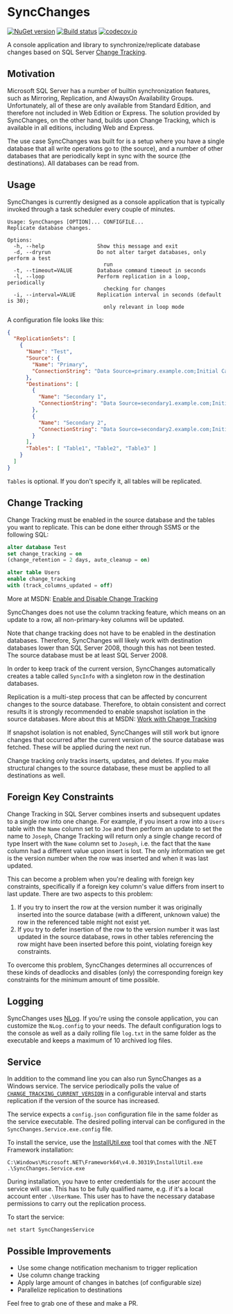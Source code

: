SyncChanges
===========

[![NuGet version](https://badge.fury.io/nu/SyncChanges.svg)](http://badge.fury.io/nu/SyncChanges)
[![Build status](https://ci.appveyor.com/api/projects/status/pn3y41ltb8tcq4kk?svg=true)](https://ci.appveyor.com/project/mganss/syncchanges/branch/master)
[![codecov.io](https://codecov.io/github/mganss/SyncChanges/coverage.svg?branch=master)](https://codecov.io/github/mganss/SyncChanges?branch=master)

A console application and library to synchronize/replicate database changes based on SQL Server [Change Tracking](https://msdn.microsoft.com/en-us/library/bb933875.aspx).

Motivation
----------

Microsoft SQL Server has a number of builtin synchronization features, such as Mirroring, Replication, and AlwaysOn Availability Groups. Unfortunately, all of these are only available from Standard Edition, and therefore not included in Web Edition or Express. The solution provided by SyncChanges, on the other hand, builds upon Change Tracking, which is available in all editions, including Web and Express.

The use case SyncChanges was built for is a setup where you have a single database that all write operations go to (the source), and a number of other databases that are periodically kept in sync with the source (the destinations). All databases can be read from.

Usage
-----

SyncChanges is currently designed as a console application that is typically invoked through a task scheduler every couple of minutes.

```
Usage: SyncChanges [OPTION]... CONFIGFILE...
Replicate database changes.

Options:
  -h, --help                 Show this message and exit
  -d, --dryrun               Do not alter target databases, only perform a test
                               run
  -t, --timeout=VALUE        Database command timeout in seconds
  -l, --loop                 Perform replication in a loop, periodically
                               checking for changes
  -i, --interval=VALUE       Replication interval in seconds (default is 30);
                               only relevant in loop mode
```

A configuration file looks like this:

```json
{
  "ReplicationSets": [
    {
      "Name": "Test",
      "Source": {
        "Name": "Primary",
        "ConnectionString": "Data Source=primary.example.com;Initial Catalog=Test;Integrated Security=True;MultipleActiveResultSets=True"
      },
      "Destinations": [
        {
          "Name": "Secondary 1",
          "ConnectionString": "Data Source=secondary1.example.com;Initial Catalog=Test;Integrated Security=True;MultipleActiveResultSets=True"
        },
        {
          "Name": "Secondary 2",
          "ConnectionString": "Data Source=secondary2.example.com;Initial Catalog=Test;Integrated Security=True;MultipleActiveResultSets=True"
        }
      ],
      "Tables": [ "Table1", "Table2", "Table3" ]
    }
  ]
}
```

`Tables` is optional. If you don't specify it, all tables will be replicated.

Change Tracking
---------------

Change Tracking must be enabled in the source database and the tables you want to replicate. This can be done either through SSMS or the following SQL:

```sql
alter database Test
set change_tracking = on
(change_retention = 2 days, auto_cleanup = on)

alter table Users
enable change_tracking
with (track_columns_updated = off)
```

More at MSDN: [Enable and Disable Change Tracking](https://msdn.microsoft.com/en-us/library/bb964713.aspx)

SyncChanges does not use the column tracking feature, which means on an update to a row, all non-primary-key columns will be updated.

Note that change tracking does not have to be enabled in the destination databases. Therefore, SyncChanges will likely work with destination databases lower than SQL Server 2008, though this has not been tested. The source database must be at least SQL Server 2008.

In order to keep track of the current version, SyncChanges automatically creates a table called `SyncInfo` with a singleton row in the destination databases.

Replication is a multi-step process that can be affected by concurrent changes to the source database. Therefore, to obtain consistent and correct results it is strongly recommended to enable snapshot isolation in the source databases. More about this at MSDN: [Work with Change Tracking](https://msdn.microsoft.com/en-us/library/bb933874.aspx#Obtaining-Consistent-and-Correct-Results)

If snapshot isolation is not enabled, SyncChanges will still work but ignore changes that occurred after the current version of the source database was fetched. These will be applied during the next run.

Change tracking only tracks inserts, updates, and deletes. If you make structural changes to the source database, these must be applied to all destinations as well.

Foreign Key Constraints
-----------------------------------------------

Change Tracking in SQL Server combines inserts and subsequent updates to a single row into one change. For example, if you insert a row into a `Users` table with the `Name` column set to `Joe` and then perform an update to set the name to `Joseph`, Change Tracking will return only a single change record of type Insert with the `Name` column set to `Joseph`, i.e. the fact that the `Name` column had a different value upon insert is lost. The only information we get is the version number when the row was inserted and when it was last updated.

This can become a problem when you're dealing with foreign key constraints, specifically if a foreign key column's value differs from insert to last update. There are two aspects to this problem:

1. If you try to insert the row at the version number it was originally inserted into the source database (with a different, unknown value) the row in the referenced table might not exist yet.
2. If you try to defer insertion of the row to the version number it was last updated in the source database, rows in other tables referencing the row might have been inserted before this point, violating foreign key constraints.

To overcome this problem, SyncChanges determines all occurrences of these kinds of deadlocks and disables (only) the corresponding foreign key constraints for the minimum amount of time possible.

Logging
-------

SyncChanges uses [NLog](https://github.com/NLog/NLog). If you're using the console application, you can customize the `NLog.config` to your needs. The default configuration logs to the console as well as a daily rolling file `log.txt` in the same folder as the executable and keeps a maximum of 10 archived log files.

Service
-------

In addition to the command line you can also run SyncChanges as a Windows service. The service periodically polls the value of [`CHANGE_TRACKING_CURRENT_VERSION`](https://docs.microsoft.com/en-us/sql/relational-databases/system-functions/change-tracking-current-version-transact-sql) in a configurable interval and starts replication if the version of the source has increased.

The service expects a `config.json` configuration file in the same folder as the service executable. The desired polling interval can be configured in the `SyncChanges.Service.exe.config` file.

To install the service, use the [InstallUtil.exe](https://msdn.microsoft.com/en-us/library/50614e95%28v=vs.110%29.aspx) tool that comes with the .NET Framework installation:

```
C:\Windows\Microsoft.NET\Framework64\v4.0.30319\InstallUtil.exe .\SyncChanges.Service.exe
```

During installation, you have to enter credentials for the user account the service will use. This has to be  fully qualified name, e.g. if it's a local account enter `.\UserName`. This user has to have the necessary database permissions to carry out the replication process.

To start the service:

```
net start SyncChangesService
```

Possible Improvements
----------------------------

- Use some change notification mechanism to trigger replication
- Use column change tracking
- Apply large amount of changes in batches (of configurable size)
- Parallelize replication to destinations

Feel free to grab one of these and make a PR.
